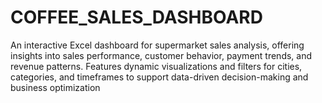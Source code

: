 # COFFEE_SALES_DASHBOARD
 An interactive Excel dashboard for supermarket sales analysis, offering insights into sales performance, customer behavior, payment trends, and revenue patterns. Features dynamic visualizations and filters for cities, categories, and timeframes to support data-driven decision-making and business optimization
